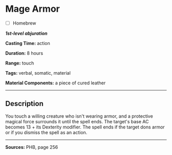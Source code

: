 # Mage Armor

- [ ] Homebrew

***1st-level abjuration***

**Casting Time:** action

**Duration:** 8 hours

**Range:** touch

**Tags:** verbal, somatic, material

**Material Components:** a piece of cured leather

---

## Description
You touch a willing creature who isn't wearing armor, and a protective magical force surrounds it until the spell ends.
The target's base AC becomes 13 + its Dexterity modifier.
The spell ends if the target dons armor or if you dismiss the spell as an action.

---

**Sources:** PHB, page 256
